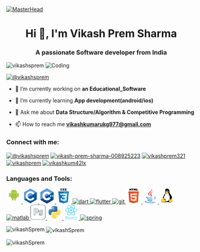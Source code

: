 [![MasterHead](https://storage.googleapis.com/gweb-uniblog-publish-prod/original_images/16320_Android_12_Blog_Header_opt_31x.gif)](https://vikashSprem.io)
<h1 align="center">Hi 👋, I'm Vikash Prem Sharma</h1>
<h3 align="center">A passionate Software developer from India</h3>
<img align="right" alt="Coding" width="400" src="https://cdn.dribbble.com/users/2136630/screenshots/4389878/adopti_video_2.gif">

<p align="left"> <img src="https://komarev.com/ghpvc/?username=vikashsprem&label=Profile%20views&color=0e75b6&style=flat" alt="vikashsprem" /> </p>

<p align="left"> <a href="https://twitter.com/@vikashsprem" target="blank"><img src="https://img.shields.io/twitter/follow/@vikashsprem?logo=twitter&style=for-the-badge" alt="@vikashsprem" /></a> </p>

- 🔭 I’m currently working on **an Educational_Software**

- 🌱 I’m currently learning **App development(android/ios)**

- 💬 Ask me about **Data Structure/Algorithm & Competitive Programming**

- 📫 How to reach me **vikashkumarukg977@gmail.com**

<h3 align="left">Connect with me:</h3>
<p align="left">
<a href="https://twitter.com/@vikashsprem" target="blank"><img align="center" src="https://raw.githubusercontent.com/rahuldkjain/github-profile-readme-generator/master/src/images/icons/Social/twitter.svg" alt="@vikashsprem" height="30" width="40" /></a>
<a href="https://linkedin.com/in/vikash-prem-sharma-008925223" target="blank"><img align="center" src="https://raw.githubusercontent.com/rahuldkjain/github-profile-readme-generator/master/src/images/icons/Social/linked-in-alt.svg" alt="vikash-prem-sharma-008925223" height="30" width="40" /></a>
<a href="https://www.codechef.com/users/vikashprem321" target="blank"><img align="center" src="https://cdn.jsdelivr.net/npm/simple-icons@3.1.0/icons/codechef.svg" alt="vikashprem321" height="30" width="40" /></a>
<a href="https://www.leetcode.com/vikashprem" target="blank"><img align="center" src="https://raw.githubusercontent.com/rahuldkjain/github-profile-readme-generator/master/src/images/icons/Social/leet-code.svg" alt="vikashprem" height="30" width="40" /></a>
<a href="https://auth.geeksforgeeks.org/user/vikashkum42lx" target="blank"><img align="center" src="https://raw.githubusercontent.com/rahuldkjain/github-profile-readme-generator/master/src/images/icons/Social/geeks-for-geeks.svg" alt="vikashkum42lx" height="30" width="40" /></a>
</p>

<h3 align="left">Languages and Tools:</h3>
<p align="left"> <a href="https://developer.android.com" target="_blank" rel="noreferrer"> <img src="https://raw.githubusercontent.com/devicons/devicon/master/icons/android/android-original-wordmark.svg" alt="android" width="40" height="40"/> </a> <a href="https://www.cprogramming.com/" target="_blank" rel="noreferrer"> <img src="https://raw.githubusercontent.com/devicons/devicon/master/icons/c/c-original.svg" alt="c" width="40" height="40"/> </a> <a href="https://www.w3schools.com/cpp/" target="_blank" rel="noreferrer"> <img src="https://raw.githubusercontent.com/devicons/devicon/master/icons/cplusplus/cplusplus-original.svg" alt="cplusplus" width="40" height="40"/> </a> <a href="https://www.w3schools.com/css/" target="_blank" rel="noreferrer"> <img src="https://raw.githubusercontent.com/devicons/devicon/master/icons/css3/css3-original-wordmark.svg" alt="css3" width="40" height="40"/> </a> <a href="https://dart.dev" target="_blank" rel="noreferrer"> <img src="https://www.vectorlogo.zone/logos/dartlang/dartlang-icon.svg" alt="dart" width="40" height="40"/> </a> <a href="https://flutter.dev" target="_blank" rel="noreferrer"> <img src="https://www.vectorlogo.zone/logos/flutterio/flutterio-icon.svg" alt="flutter" width="40" height="40"/> </a> <a href="https://git-scm.com/" target="_blank" rel="noreferrer"> <img src="https://www.vectorlogo.zone/logos/git-scm/git-scm-icon.svg" alt="git" width="40" height="40"/> </a> <a href="https://www.w3.org/html/" target="_blank" rel="noreferrer"> <img src="https://raw.githubusercontent.com/devicons/devicon/master/icons/html5/html5-original-wordmark.svg" alt="html5" width="40" height="40"/> </a> <a href="https://www.java.com" target="_blank" rel="noreferrer"> <img src="https://raw.githubusercontent.com/devicons/devicon/master/icons/java/java-original.svg" alt="java" width="40" height="40"/> </a> <a href="https://www.linux.org/" target="_blank" rel="noreferrer"> <img src="https://raw.githubusercontent.com/devicons/devicon/master/icons/linux/linux-original.svg" alt="linux" width="40" height="40"/> </a> <a href="https://www.mathworks.com/" target="_blank" rel="noreferrer"> <img src="https://upload.wikimedia.org/wikipedia/commons/2/21/Matlab_Logo.png" alt="matlab" width="40" height="40"/> </a> <a href="https://www.photoshop.com/en" target="_blank" rel="noreferrer"> <img src="https://raw.githubusercontent.com/devicons/devicon/master/icons/photoshop/photoshop-line.svg" alt="photoshop" width="40" height="40"/> </a> <a href="https://www.python.org" target="_blank" rel="noreferrer"> <img src="https://raw.githubusercontent.com/devicons/devicon/master/icons/python/python-original.svg" alt="python" width="40" height="40"/> </a> <a href="https://reactjs.org/" target="_blank" rel="noreferrer"> <img src="https://raw.githubusercontent.com/devicons/devicon/master/icons/react/react-original-wordmark.svg" alt="react" width="40" height="40"/> </a> <a href="https://spring.io/" target="_blank" rel="noreferrer"> <img src="https://www.vectorlogo.zone/logos/springio/springio-icon.svg" alt="spring" width="40" height="40"/> </a> </p>

<p><img align="left" src="https://github-readme-stats.vercel.app/api/top-langs?username=vikashSprem&show_icons=true&locale=en&layout=compact" alt="vikashSprem" /></p>

<p>&nbsp;<img align="center" src="https://github-readme-stats.vercel.app/api?username=vikashSprem&show_icons=true&locale=en" alt="vikashSprem" /></p>

<p><img align="center" src="https://github-readme-streak-stats.herokuapp.com/?user=vikashSprem&" alt="vikashSprem" /></p>
